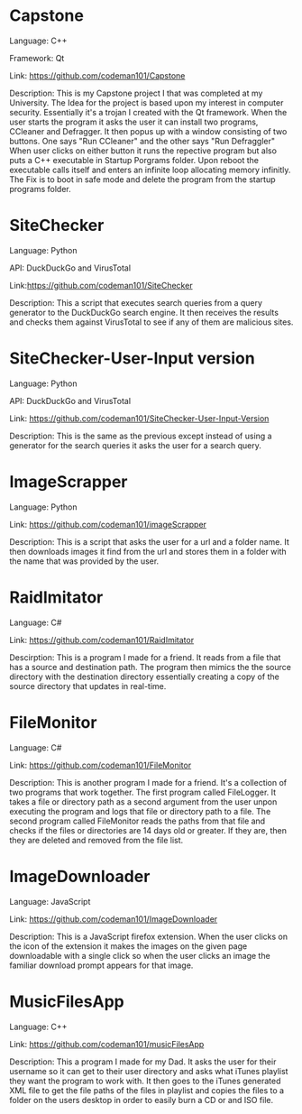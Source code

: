 # Capstone

Language: C++

Framework: Qt

Link: https://github.com/codeman101/Capstone 

Description: This is my Capstone project I that was completed at my University. The Idea for the project is based upon my interest in computer security.  Essentially it's a trojan I created with the Qt framework. When the user starts the program it asks the user it can install two programs, CCleaner and Defragger. It then popus up with a window consisting of two buttons. One says "Run CCleaner" and the other says "Run Defraggler" When user clicks on either button it runs the repective program but also puts a C++ executable in Startup Porgrams folder.  Upon reboot the executable calls itself and enters an infinite loop allocating memory infinitly. The Fix is to boot in safe mode and delete the program from the startup programs folder. 

# SiteChecker

Language: Python

API: DuckDuckGo and VirusTotal

Link:https://github.com/codeman101/SiteChecker 

Description: This a script that executes search queries from a query generator to the DuckDuckGo search engine. It then receives the results and checks them against VirusTotal to see if any of them are malicious sites.

# SiteChecker-User-Input version

Language: Python

API: DuckDuckGo and VirusTotal

Link: https://github.com/codeman101/SiteChecker-User-Input-Version


Description: This is the same as the previous except instead of using a generator for the search queries it asks the user for a search query.

# ImageScrapper

Language: Python

Link: https://github.com/codeman101/imageScrapper 

Description: This is a script that asks the user for a url and a folder name. It then downloads images it find from the url and stores them in a folder with the name that was provided by the user.

# RaidImitator

Language: C#

Link: https://github.com/codeman101/RaidImitator 

Descirption: This is a program I made for a friend. It reads from a file that has a source and destination path. The program then mimics the the source directory with the destination directory essentially creating a copy of the source directory that updates in real-time.

# FileMonitor

Language: C#

Link: https://github.com/codeman101/FileMonitor 

Description: This is another program I made for a friend. It's a collection of two programs that work together. The first program called FileLogger. It takes a file or directory path as a second argument from the user unpon executing the program and logs that file or directory path to a file. The second program called FileMonitor reads the paths from that file and checks if the files or directories are 14 days old or greater. If they are, then they are deleted and removed from the file list.

# ImageDownloader

Language: JavaScript

Link: https://github.com/codeman101/ImageDownloader 

Description: This is a JavaScript firefox extension. When the user clicks on the icon of the extension it makes the images on the given page downloadable with a single click so when the user clicks an image the familiar download prompt appears for that image. 

# MusicFilesApp

Language: C++

Link: https://github.com/codeman101/musicFilesApp 

Description: This a program I made for my Dad. It asks the user for their username so it can get to their user directory and asks what iTunes playlist they want the program to work with. It then goes to the iTunes generated XML file to get the file paths of the files in playlist and copies the files to a folder on the users desktop in order to easily burn a CD or and ISO file.
